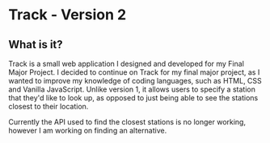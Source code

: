 # Track - Version 2

## What is it?
Track is a small web application I designed and developed for my Final Major Project. I decided to continue on Track for my final major project, as I wanted to improve my knowledge of coding languages, such as HTML, CSS and Vanilla JavaScript. Unlike version 1, it allows users to specify a station that they'd like to look up, as opposed to just being able to see the stations closest to their location.

Currently the API used to find the closest stations is no longer working, however I am working on finding an alternative.
